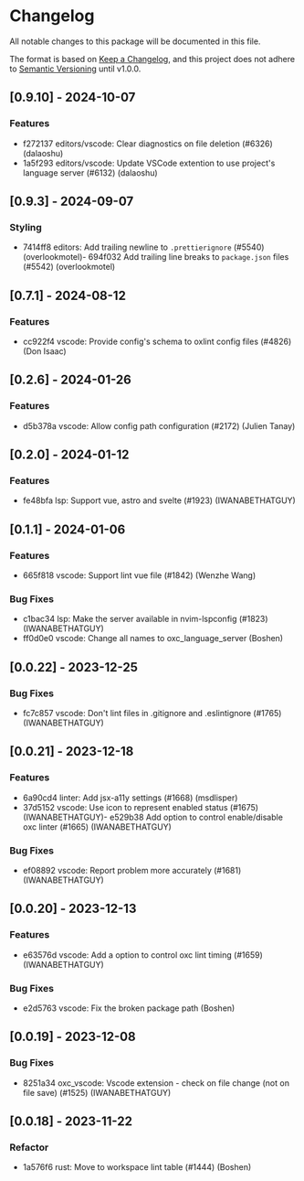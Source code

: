 # Changelog

All notable changes to this package will be documented in this file.

The format is based on [Keep a Changelog](https://keepachangelog.com/en/1.0.0/),
and this project does not adhere to
[Semantic Versioning](https://semver.org/spec/v2.0.0.html) until v1.0.0.

## [0.9.10] - 2024-10-07

### Features

-   f272137 editors/vscode: Clear diagnostics on file deletion (#6326)
    (dalaoshu)
-   1a5f293 editors/vscode: Update VSCode extention to use project's language
    server (#6132) (dalaoshu)

## [0.9.3] - 2024-09-07

### Styling

-   7414ff8 editors: Add trailing newline to `.prettierignore` (#5540)
    (overlookmotel)- 694f032 Add trailing line breaks to `package.json` files
    (#5542) (overlookmotel)

## [0.7.1] - 2024-08-12

### Features

-   cc922f4 vscode: Provide config's schema to oxlint config files (#4826) (Don
    Isaac)

## [0.2.6] - 2024-01-26

### Features

-   d5b378a vscode: Allow config path configuration (#2172) (Julien Tanay)

## [0.2.0] - 2024-01-12

### Features

-   fe48bfa lsp: Support vue, astro and svelte (#1923) (IWANABETHATGUY)

## [0.1.1] - 2024-01-06

### Features

-   665f818 vscode: Support lint vue file (#1842) (Wenzhe Wang)

### Bug Fixes

-   c1bac34 lsp: Make the server available in nvim-lspconfig (#1823)
    (IWANABETHATGUY)
-   ff0d0e0 vscode: Change all names to oxc_language_server (Boshen)

## [0.0.22] - 2023-12-25

### Bug Fixes

-   fc7c857 vscode: Don't lint files in .gitignore and .eslintignore (#1765)
    (IWANABETHATGUY)

## [0.0.21] - 2023-12-18

### Features

-   6a90cd4 linter: Add jsx-a11y settings (#1668) (msdlisper)
-   37d5152 vscode: Use icon to represent enabled status (#1675)
    (IWANABETHATGUY)- e529b38 Add option to control enable/disable oxc linter
    (#1665) (IWANABETHATGUY)

### Bug Fixes

-   ef08892 vscode: Report problem more accurately (#1681) (IWANABETHATGUY)

## [0.0.20] - 2023-12-13

### Features

-   e63576d vscode: Add a option to control oxc lint timing (#1659)
    (IWANABETHATGUY)

### Bug Fixes

-   e2d5763 vscode: Fix the broken package path (Boshen)

## [0.0.19] - 2023-12-08

### Bug Fixes

-   8251a34 oxc_vscode: Vscode extension - check on file change (not on file
    save) (#1525) (IWANABETHATGUY)

## [0.0.18] - 2023-11-22

### Refactor

-   1a576f6 rust: Move to workspace lint table (#1444) (Boshen)
